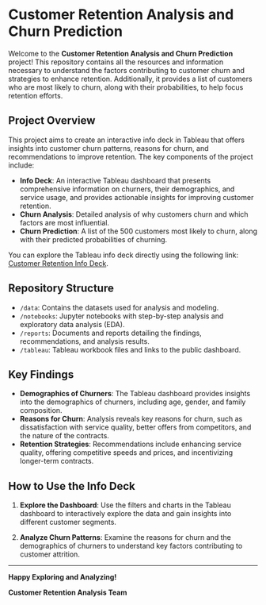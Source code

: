 # Customer Retention Analysis and Churn Prediction

Welcome to the **Customer Retention Analysis and Churn Prediction** project! This repository contains all the resources and information necessary to understand the factors contributing to customer churn and strategies to enhance retention. Additionally, it provides a list of customers who are most likely to churn, along with their probabilities, to help focus retention efforts.

## Project Overview

This project aims to create an interactive info deck in Tableau that offers insights into customer churn patterns, reasons for churn, and recommendations to improve retention. The key components of the project include:

- **Info Deck**: An interactive Tableau dashboard that presents comprehensive information on churners, their demographics, and service usage, and provides actionable insights for improving customer retention.
- **Churn Analysis**: Detailed analysis of why customers churn and which factors are most influential.
- **Churn Prediction**: A list of the 500 customers most likely to churn, along with their predicted probabilities of churning.

You can explore the Tableau info deck directly using the following link: [Customer Retention Info Deck](https://public.tableau.com/views/swan_customer_retention_info_deck/Story1?:language=en-GB&publish=yes&:sid=&:display_count=n&:origin=viz_share_link).

## Repository Structure

- `/data`: Contains the datasets used for analysis and modeling.
- `/notebooks`: Jupyter notebooks with step-by-step analysis and exploratory data analysis (EDA).
- `/reports`: Documents and reports detailing the findings, recommendations, and analysis results.
- `/tableau`: Tableau workbook files and links to the public dashboard.

## Key Findings

- **Demographics of Churners**: The Tableau dashboard provides insights into the demographics of churners, including age, gender, and family composition.
- **Reasons for Churn**: Analysis reveals key reasons for churn, such as dissatisfaction with service quality, better offers from competitors, and the nature of the contracts.
- **Retention Strategies**: Recommendations include enhancing service quality, offering competitive speeds and prices, and incentivizing longer-term contracts.

## How to Use the Info Deck

1. **Explore the Dashboard**:
   Use the filters and charts in the Tableau dashboard to interactively explore the data and gain insights into different customer segments.

2. **Analyze Churn Patterns**:
   Examine the reasons for churn and the demographics of churners to understand key factors contributing to customer attrition.


---

**Happy Exploring and Analyzing!**

**Customer Retention Analysis Team**


